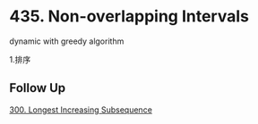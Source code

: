 # 435. Non-overlapping Intervals

dynamic with greedy algorithm

1.排序



## Follow Up

[300. Longest Increasing Subsequence](https://github.com/MarekZhang/Leetcode-My-Solutions/tree/master/300.%20Longest%20Increasing%20Subsequence/src)
